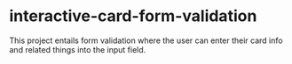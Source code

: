 # interactive-card-form-validation
This project entails form validation where the user can enter their card info and related things into the input field.
